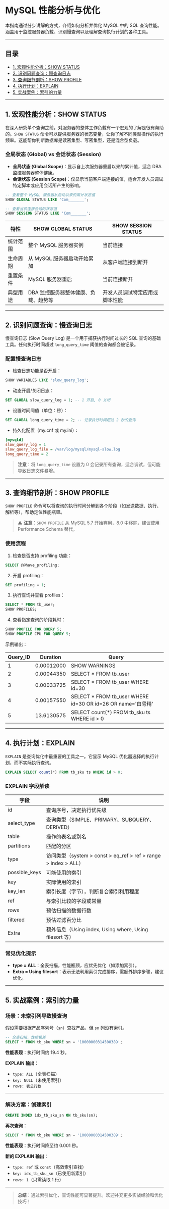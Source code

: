 # MySQL 性能分析与优化

本指南通过分步讲解的方式，介绍如何分析并优化 MySQL 中的 SQL 查询性能。涵盖用于监控服务器负载、识别慢查询以及理解查询执行计划的各种工具。

---

## 目录

- [1. 宏观性能分析：SHOW STATUS](#1-宏观性能分析show-status)
- [2. 识别问题查询：慢查询日志](#2-识别问题查询慢查询日志)
- [3. 查询细节剖析：SHOW PROFILE](#3-查询细节剖析show-profile)
- [4. 执行计划：EXPLAIN](#4-执行计划explain)
- [5. 实战案例：索引的力量](#5-实战案例索引的力量)

---

## 1. 宏观性能分析：SHOW STATUS

在深入研究单个查询之前，对服务器的整体工作负载有一个宏观的了解是很有帮助的。`SHOW STATUS` 命令可以提供服务器的状态变量，让你了解不同类型操作的执行频率。这能帮你判断数据库是读密集型、写密集型，还是混合型负载。

### 全局状态 (Global) vs 会话状态 (Session)

- **全局状态 (Global Scope)**：显示自上次服务器重启以来的累计值，适合 DBA 监控服务器整体健康。
- **会话状态 (Session Scope)**：仅显示当前客户端连接的值，适合开发人员调试特定脚本或应用会话所产生的影响。

```sql
-- 查看整个 MySQL 服务器从启动以来的累计状态值
SHOW GLOBAL STATUS LIKE 'Com_______';

-- 查看当前连接会话的状态值
SHOW SESSION STATUS LIKE 'Com_______';
```

| 特性       | SHOW GLOBAL STATUS                     | SHOW SESSION STATUS                 |
|------------|----------------------------------------|-------------------------------------|
| 统计范围   | 整个 MySQL 服务器实例                  | 当前连接                            |
| 生命周期   | 从 MySQL 服务器启动开始累加            | 从客户端连接到断开                  |
| 重置条件   | MySQL 服务器重启                       | 当前连接断开                        |
| 典型用途   | DBA 监控服务器整体健康、负载、趋势等   | 开发人员调试特定应用或脚本性能      |

---

## 2. 识别问题查询：慢查询日志

慢查询日志 (Slow Query Log) 是一个用于捕获执行时间过长的 SQL 查询的基础工具。任何执行时间超过 `long_query_time` 阈值的查询都会被记录。

### 配置慢查询日志

- 检查日志功能是否开启：

```sql
SHOW VARIABLES LIKE 'slow_query_log';
```

- 动态开启/关闭日志：

```sql
SET GLOBAL slow_query_log = 1; -- 1 开启, 0 关闭
```

- 设置时间阈值（单位：秒）：

```sql
SET GLOBAL long_query_time = 2; -- 记录执行时间超过 2 秒的查询
```

- 持久化配置（my.cnf 或 my.ini）：

```ini
[mysqld]
slow_query_log = 1
slow_query_log_file = /var/log/mysql/mysql-slow.log
long_query_time = 2
```

> **注意**：将 `long_query_time` 设置为 0 会记录所有查询，适合调试，但可能导致日志文件暴增。

---

## 3. 查询细节剖析：SHOW PROFILE

`SHOW PROFILE` 命令可以将查询的执行时间分解到各个阶段（如发送数据、执行、解析等），帮助定位性能瓶颈。

> ⚠️ **注意**：`SHOW PROFILE` 从 MySQL 5.7 开始弃用，8.0 中移除，建议使用 Performance Schema 替代。

### 使用流程

1. 检查是否支持 profiling 功能：

```sql
SELECT @@have_profiling;
```

2. 开启 profiling：

```sql
SET profiling = 1;
```

3. 执行查询并查看 profiles：

```sql
SELECT * FROM tb_user;
SHOW PROFILES;
```

4. 查看指定查询的阶段耗时：

```sql
SHOW PROFILE FOR QUERY 5;
SHOW PROFILE CPU FOR QUERY 5;
```

示例输出：

| Query_ID | Duration   | Query                                                            |
|----------|------------|------------------------------------------------------------------|
| 1        | 0.00012000 | SHOW WARNINGS                                                   |
| 2        | 0.00044350 | SELECT * FROM tb_user                                           |
| 3        | 0.00033725 | SELECT * FROM tb_user WHERE id=30                               |
| 4        | 0.00157550 | SELECT * FROM tb_user WHERE id=30 OR id=26 OR name='白骨精'      |
| 5        | 13.6130575 | SELECT count(*) FROM tb_sku ts WHERE id > 0                     |

---

## 4. 执行计划：EXPLAIN

`EXPLAIN` 是查询优化中最重要的工具之一。它显示 MySQL 优化器选择的执行计划，而不实际执行查询。

```sql
EXPLAIN SELECT count(*) FROM tb_sku ts WHERE id > 0;
```

### EXPLAIN 字段解读

| 字段         | 说明                                                         |
|--------------|--------------------------------------------------------------|
| id           | 查询序号，决定执行优先级                                     |
| select_type  | 查询类型（SIMPLE、PRIMARY、SUBQUERY、DERIVED）               |
| table        | 操作的表名或别名                                             |
| partitions   | 匹配的分区                                                   |
| type         | 访问类型（system > const > eq_ref > ref > range > index > ALL）|
| possible_keys| 可能使用的索引                                               |
| key          | 实际使用的索引                                               |
| key_len      | 索引长度（字节），判断复合索引利用程度                       |
| ref          | 与索引比较的字段或常量                                       |
| rows         | 预估扫描的数据行数                                           |
| filtered     | 预估过滤百分比                                               |
| Extra        | 额外信息（Using index, Using where, Using filesort 等）      |

### 常见优化提示

- **type = ALL**：全表扫描，性能瓶颈，应优先优化（如添加索引）。
- **Extra = Using filesort**：表示无法利用索引完成排序，需额外排序步骤，建议优化。

---

## 5. 实战案例：索引的力量

### 场景：未索引列导致慢查询

假设需要根据产品序列号（`sn`）查找产品，但 `sn` 列没有索引。

```sql
-- 全表扫描，性能极差
SELECT * FROM tb_sku WHERE sn = '10000000314500389';
```

**性能表现**：执行时间约 19.4 秒。

**EXPLAIN 输出**：

- `type: ALL`（全表扫描）
- `key: NULL`（未使用索引）
- `rows: 表总行数`

---

### 解决方案：创建索引

```sql
CREATE INDEX idx_tb_sku_sn ON tb_sku(sn);
```

**再次查询**：

```sql
SELECT * FROM tb_sku WHERE sn = '10000000314500389';
```

**性能表现**：执行时间降至约 0.001 秒。

**新的 EXPLAIN 输出**：

- `type: ref` 或 `const`（高效索引查找）
- `key: idx_tb_sku_sn`（已使用新索引）
- `rows: 1`（只需读取 1 行）

---

> **总结**：通过索引优化，查询性能可显著提升。欢迎补充更多实战经验和优化技巧！